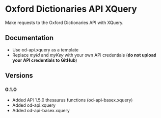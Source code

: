 # Oxford Dictionaries API XQuery
Make requests to the Oxford Dictionaries API with XQuery.

## Documentation
- Use od-api.xquery as a template
 - Replace *myId* and *myKey* with your own API credentials (**do not upload your API credentials to GitHub**)

## Versions
### 0.1.0
- Added API 1.5.0 thesaurus functions (od-api-basex.xquery)
- Added od-api.xquery
- Added od-api-basex.xquery
